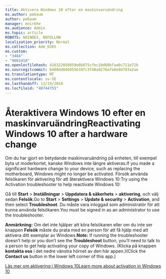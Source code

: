 ```yaml
---
title: Aktivera Windows 10 efter en maskinvaruändring
ms.author: pebaum
author: pebaum
manager: mnirkhe
ms.audience: Admin
ms.topic: article
ROBOTS: NOINDEX, NOFOLLOW
localization_priority: Normal
ms.collection: Adm_O365
ms.custom:
- "3484"
- "9001418"
ms.openlocfilehash: 416322058859e0b875cfec10d60bfaa0c711e72b
ms.sourcegitcommit: bd80dd0469556397c3f48a9276afe8e9d793a2ae
ms.translationtype: MT
ms.contentlocale: sv-SE
ms.lasthandoff: 12/19/2019
ms.locfileid: "40744755"
---
```

# <a name="reactivating-windows-10-after-a-hardware-change"></a><span data-ttu-id="f8402-102">Återaktivera Windows 10 efter en maskinvaruändring</span><span class="sxs-lookup"><span data-stu-id="f8402-102">Reactivating Windows 10 after a hardware change</span></span>

<span data-ttu-id="f8402-103">Om du har gjort en betydande maskinvaruändring på enheten, till exempel byta ut moderkortet, kanske Windows inte längre aktiveras.</span><span class="sxs-lookup"><span data-stu-id="f8402-103">If you made a significant hardware change to your device, such as replacing the motherboard, Windows might no longer be activated.</span></span> <span data-ttu-id="f8402-104">Försök använda felsökaren för aktivering för att återaktivera Windows 10:</span><span class="sxs-lookup"><span data-stu-id="f8402-104">Try using the Activation troubleshooter to help reactivate Windows 10:</span></span>

<span data-ttu-id="f8402-105">Gå till **Start** > **Inställningar** > **Uppdatera & säkerhets** > **aktivering**, och välj sedan **Felsök**.</span><span class="sxs-lookup"><span data-stu-id="f8402-105">Go to **Start** > **Settings** > **Update & security** > **Activation**, and then select **Troubleshoot**.</span></span> <span data-ttu-id="f8402-106">Du måste vara inloggad som administratör för att kunna använda felsökaren.</span><span class="sxs-lookup"><span data-stu-id="f8402-106">You must be signed in as an administrator to use the troubleshooter.</span></span>

<span data-ttu-id="f8402-107">**Anmärkning:** Om det inte hjälper att köra felsökaren eller om du inte ser knappen **Felsök** måste du prata med en person för att få hjälp med att aktivera ditt exemplar av Windows.</span><span class="sxs-lookup"><span data-stu-id="f8402-107">**Note:** If running the troubleshooter doesn’t help or you don’t see the **Troubleshoot** button, you’ll need to talk to a person to get help activating your copy of Windows.</span></span> <span data-ttu-id="f8402-108">(Klicka på knappen **kontakta oss** i det nedre vänstra hörnet av den här appen.)</span><span class="sxs-lookup"><span data-stu-id="f8402-108">(Click the **Contact us** button in the lower left corner of this app.)</span></span>

[<span data-ttu-id="f8402-109">Läs mer om aktivering i Windows 10</span><span class="sxs-lookup"><span data-stu-id="f8402-109">Learn more about activation in Windows 10</span></span>](https://support.microsoft.com/help/12440/windows-10-activate)
